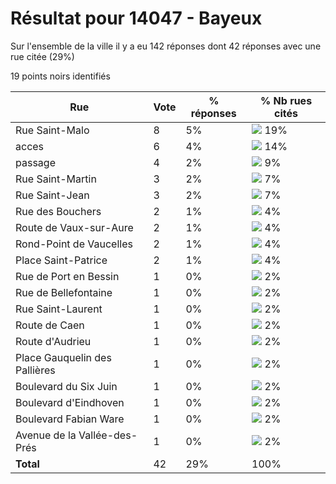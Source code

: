 # Résultat pour 14047 - Bayeux

Sur l'ensemble de la ville il y a eu 142 réponses dont 42 réponses avec une rue citée (29%)

19 points noirs identifiés

| Rue | Vote | % réponses | % Nb rues cités|
|-----|------|------------|----------------|
| Rue Saint-Malo | 8 | 5% | <img src="../../img/bar_19.gif" />&nbsp;19%|
| acces | 6 | 4% | <img src="../../img/bar_14.gif" />&nbsp;14%|
| passage | 4 | 2% | <img src="../../img/bar_9.gif" />&nbsp;9%|
| Rue Saint-Martin | 3 | 2% | <img src="../../img/bar_7.gif" />&nbsp;7%|
| Rue Saint-Jean | 3 | 2% | <img src="../../img/bar_7.gif" />&nbsp;7%|
| Rue des Bouchers | 2 | 1% | <img src="../../img/bar_4.gif" />&nbsp;4%|
| Route de Vaux-sur-Aure | 2 | 1% | <img src="../../img/bar_4.gif" />&nbsp;4%|
| Rond-Point de Vaucelles | 2 | 1% | <img src="../../img/bar_4.gif" />&nbsp;4%|
| Place Saint-Patrice | 2 | 1% | <img src="../../img/bar_4.gif" />&nbsp;4%|
| Rue de Port en Bessin | 1 | 0% | <img src="../../img/bar_2.gif" />&nbsp;2%|
| Rue de Bellefontaine | 1 | 0% | <img src="../../img/bar_2.gif" />&nbsp;2%|
| Rue Saint-Laurent | 1 | 0% | <img src="../../img/bar_2.gif" />&nbsp;2%|
| Route de Caen | 1 | 0% | <img src="../../img/bar_2.gif" />&nbsp;2%|
| Route d'Audrieu | 1 | 0% | <img src="../../img/bar_2.gif" />&nbsp;2%|
| Place Gauquelin des Pallières | 1 | 0% | <img src="../../img/bar_2.gif" />&nbsp;2%|
| Boulevard du Six Juin | 1 | 0% | <img src="../../img/bar_2.gif" />&nbsp;2%|
| Boulevard d'Eindhoven | 1 | 0% | <img src="../../img/bar_2.gif" />&nbsp;2%|
| Boulevard Fabian Ware | 1 | 0% | <img src="../../img/bar_2.gif" />&nbsp;2%|
| Avenue de la Vallée-des-Prés | 1 | 0% | <img src="../../img/bar_2.gif" />&nbsp;2%|
| **Total** | 42 | 29% | 100%|
